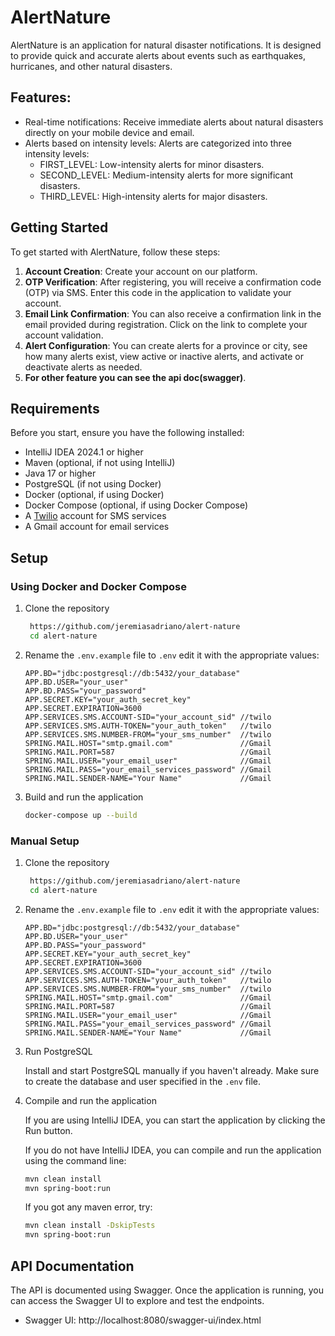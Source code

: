 # AlertNature
AlertNature is an application for natural disaster notifications. It is designed to provide quick and accurate alerts about events such as earthquakes, hurricanes, and other natural disasters.

## Features:

- Real-time notifications: Receive immediate alerts about natural disasters directly on your mobile device and email.
- Alerts based on intensity levels: Alerts are categorized into three intensity levels:
  - FIRST_LEVEL: Low-intensity alerts for minor disasters.
  - SECOND_LEVEL: Medium-intensity alerts for more significant disasters.
  - THIRD_LEVEL: High-intensity alerts for major disasters.

## Getting Started
To get started with AlertNature, follow these steps:
1. **Account Creation**: Create your account on our platform.
2. **OTP Verification**: After registering, you will receive a confirmation code (OTP) via SMS. Enter this code in the application to validate your account.
3. **Email Link Confirmation**: You can also receive a confirmation link in the email provided during registration. Click on the link to complete your account validation. 
4. **Alert Configuration**: You can create alerts for a province or city, see how many alerts exist, view active or inactive alerts, and activate or deactivate alerts as needed.
5. **For other feature you can see the api doc(swagger)**.
## Requirements
Before you start, ensure you have the following installed:
- IntelliJ IDEA 2024.1 or higher
- Maven (optional, if not using IntelliJ)
- Java 17 or higher
- PostgreSQL (if not using Docker)
- Docker (optional, if using Docker)
- Docker Compose (optional, if using Docker Compose)
- A [Twilio](https://twilio.com) account for SMS services 
- A Gmail account for email services

## Setup
### Using Docker and Docker Compose
1. Clone the repository
   ```bash 
    https://github.com/jeremiasadriano/alert-nature
    cd alert-nature
   ```
   
2. Rename the `.env.example` file to `.env` edit it with the appropriate values:
    ```env
    APP.BD="jdbc:postgresql://db:5432/your_database"
    APP.BD.USER="your_user"
    APP.BD.PASS="your_password"
    APP.SECRET.KEY="your_auth_secret_key"
    APP.SECRET.EXPIRATION=3600
    APP.SERVICES.SMS.ACCOUNT-SID="your_account_sid" //twilo
    APP.SERVICES.SMS.AUTH-TOKEN="your_auth_token"   //twilo
    APP.SERVICES.SMS.NUMBER-FROM="your_sms_number"  //twilo
    SPRING.MAIL.HOST="smtp.gmail.com"               //Gmail
    SPRING.MAIL.PORT=587                            //Gmail
    SPRING.MAIL.USER="your_email_user"              //Gmail
    SPRING.MAIL.PASS="your_email_services_password" //Gmail
    SPRING.MAIL.SENDER-NAME="Your Name"             //Gmail
    ```
3. Build and run the application
    ```bash
    docker-compose up --build
    ```

### Manual Setup
1. Clone the repository
   ```bash 
    https://github.com/jeremiasadriano/alert-nature
    cd alert-nature
   ```

2. Rename the `.env.example` file to `.env` edit it with the appropriate values:
    ```env
    APP.BD="jdbc:postgresql://db:5432/your_database"
    APP.BD.USER="your_user"
    APP.BD.PASS="your_password"
    APP.SECRET.KEY="your_auth_secret_key"
    APP.SECRET.EXPIRATION=3600
    APP.SERVICES.SMS.ACCOUNT-SID="your_account_sid" //twilo
    APP.SERVICES.SMS.AUTH-TOKEN="your_auth_token"   //twilo
    APP.SERVICES.SMS.NUMBER-FROM="your_sms_number"  //twilo
    SPRING.MAIL.HOST="smtp.gmail.com"               //Gmail
    SPRING.MAIL.PORT=587                            //Gmail
    SPRING.MAIL.USER="your_email_user"              //Gmail
    SPRING.MAIL.PASS="your_email_services_password" //Gmail
    SPRING.MAIL.SENDER-NAME="Your Name"             //Gmail
    ```
3. Run PostgreSQL 

   Install and start PostgreSQL manually if you haven't already. Make sure to create the database and user specified in the `.env` file.
4. Compile and run the application
   
    If you are using IntelliJ IDEA, you can start the application by clicking the Run button.

    If you do not have IntelliJ IDEA, you can compile and run the application using the command line:
    ``` bash
   mvn clean install
   mvn spring-boot:run
   ```
   If you got any maven error, try:
    ``` bash
    mvn clean install -DskipTests
    mvn spring-boot:run
   ```

## API Documentation
The API is documented using Swagger. Once the application is running, you can access the Swagger UI to explore and test the endpoints.
- Swagger UI: http://localhost:8080/swagger-ui/index.html